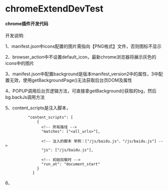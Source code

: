 # chromeExtendDevTest

####  chrome插件开发代码

开发说明:

1、manifest.json中icons配置的图片需指向【PNG格式】文件，否则图标不显示

2、browser_action中不设置default_icon，最新chrome浏览器将展示灰色的icons中的图片

3、manifest.json中配置background是版本manifest_version2中的属性，3中配置无效，使用getBackgroundPage()无法获取后台页DOM及属性

4、POPUP调用后台页逻辑方法，可直接拿getBackground()获取的bg，然后bg.backJs调用方法

5、content_scripts是注入脚本，

              "content_scripts": [
                  {
                    <!-- 所有路径 -->
                    "matches": ["<all_urls>"],

                    <!-- 注入的脚本 举例：["/js/baidu.js"、"/js/baidu.js"] -->
                    "js": ["/js/baidu.js"],

                    <!-- 初始加载时 -->
                    "run_at": "document_start"
                  }
                ]

6、